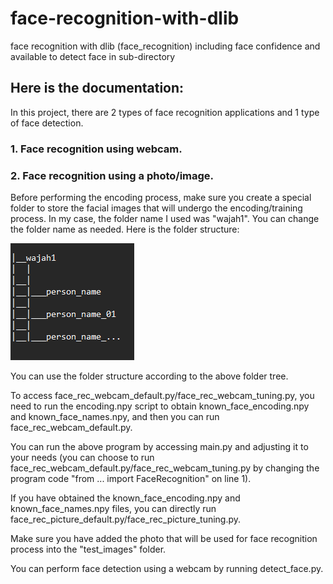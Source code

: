 # face-recognition-with-dlib
face recognition with dlib (face_recognition) including face confidence and available to detect face in sub-directory

## Here is the documentation:

In this project, there are 2 types of face recognition applications and 1 type of face detection.

### 1. Face recognition using webcam.
### 2. Face recognition using a photo/image.

Before performing the encoding process, make sure you create a special folder to store the facial images that will undergo the encoding/training process. In my case, the folder name I used was "wajah1". You can change the folder name as needed. Here is the folder structure:

![image.png]( https://github.com/danszs26/face-recognition-with-dlib/blob/main/assets/folder_tree.png )

You can use the folder structure according to the above folder tree.

To access face_rec_webcam_default.py/face_rec_webcam_tuning.py, you need to run the encoding.npy script to obtain known_face_encoding.npy and known_face_names.npy, and then you can run face_rec_webcam_default.py.

You can run the above program by accessing main.py and adjusting it to your needs (you can choose to run face_rec_webcam_default.py/face_rec_webcam_tuning.py by changing the program code "from ... import FaceRecognition" on line 1).

If you have obtained the known_face_encoding.npy and known_face_names.npy files, you can directly run face_rec_picture_default.py/face_rec_picture_tuning.py.

Make sure you have added the photo that will be used for face recognition process into the "test_images" folder.

You can perform face detection using a webcam by running detect_face.py.
